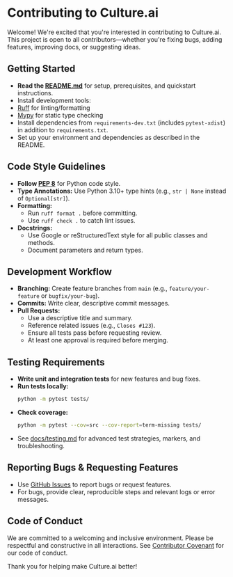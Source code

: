 # Contributing to Culture.ai

Welcome! We're excited that you're interested in contributing to Culture.ai. This project is open to all contributors—whether you're fixing bugs, adding features, improving docs, or suggesting ideas.

## Getting Started
- **Read the [README.md](README.md)** for setup, prerequisites, and quickstart instructions.
- Install development tools:
- [Ruff](https://docs.astral.sh/ruff/) for linting/formatting
- [Mypy](http://mypy-lang.org/) for static type checking
- Install dependencies from `requirements-dev.txt` (includes `pytest-xdist`) in addition to `requirements.txt`.
- Set up your environment and dependencies as described in the README.

## Code Style Guidelines
- **Follow [PEP 8](https://peps.python.org/pep-0008/)** for Python code style.
- **Type Annotations:** Use Python 3.10+ type hints (e.g., `str | None` instead of `Optional[str]`).
- **Formatting:**
  - Run `ruff format .` before committing.
  - Use `ruff check .` to catch lint issues.
- **Docstrings:**
  - Use Google or reStructuredText style for all public classes and methods.
  - Document parameters and return types.

## Development Workflow
- **Branching:** Create feature branches from `main` (e.g., `feature/your-feature` or `bugfix/your-bug`).
- **Commits:** Write clear, descriptive commit messages.
- **Pull Requests:**
  - Use a descriptive title and summary.
  - Reference related issues (e.g., `Closes #123`).
  - Ensure all tests pass before requesting review.
  - At least one approval is required before merging.

## Testing Requirements
- **Write unit and integration tests** for new features and bug fixes.
- **Run tests locally:**
  ```bash
  python -m pytest tests/
  ```
- **Check coverage:**
  ```bash
  python -m pytest --cov=src --cov-report=term-missing tests/
  ```
- See [docs/testing.md](docs/testing.md) for advanced test strategies, markers, and troubleshooting.

## Reporting Bugs & Requesting Features
- Use [GitHub Issues](https://github.com/d0tTino/Culture/issues) to report bugs or request features.
- For bugs, provide clear, reproducible steps and relevant logs or error messages.

## Code of Conduct
We are committed to a welcoming and inclusive environment. Please be respectful and constructive in all interactions. See [Contributor Covenant](https://www.contributor-covenant.org/version/2/1/code_of_conduct/) for our code of conduct.

Thank you for helping make Culture.ai better! 
